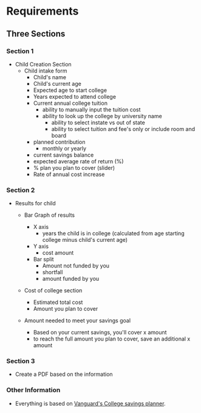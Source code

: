# Requirements 

## Three Sections

### Section 1
- Child Creation Section
    - Child intake form
        - Child's name
        - Child's current age
        - Expected age to start college
        - Years expected to attend college
        - Current annual college tuition
            - ability to manually input the tuition cost
            - ability to look up the college by university name
                - ability to select instate vs out of state
                - ability to select tuition and fee's only or include room and board
        - planned contribution
            - monthly or yearly
        - current savings balance
        - expected average rate of return (%)
        - % plan you plan to cover (slider)
        - Rate of annual cost increase

### Section 2
- Results for child
    - Bar Graph of results
        - X axis
            - years the child is in college (calculated from age starting college minus child's current age)
        - Y axis
            - cost amount
        - Bar split
            - Amount not funded by you
            - shortfall
            - amount funded by you
    - Cost of college section
        - Estimated total cost
        - Amount you plan to cover

    - Amount needed to meet your savings goal
        - Based on your current savings, you'll cover x amount
        - to reach the full amount you plan to cover, save an additional x amount

### Section 3

- Create a PDF based on the information

### Other Information

- Everything is based on [Vanguard's College savings planner](https://vanguard.wealthmsi.com/csp.php#).